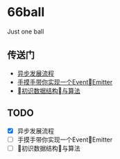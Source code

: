 # 66ball

Just one ball

## 传送门

  - [异步发展流程](./src/20181124-promise)
  - [手摸手带你实现一个EventEmitter](./src/20181126-pub_sub)
  - [初识数据结构与算法](./src/20181122-dsa)

## TODO

- [x] 异步发展流程
- [ ] 手摸手带你实现一个EventEmitter
- [ ] 初识数据结构与算法
